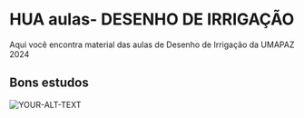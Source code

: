 # HUA aulas- DESENHO DE IRRIGAÇÃO
Aqui você encontra material das aulas de Desenho de Irrigação da UMAPAZ 2024
## Bons estudos
<picture>
 <source media="(prefers-color-scheme: dark)" srcset="https://yt3.googleusercontent.com/ytc/AIdro_nVSDLWYh2WMeYtIXTYjO_yzmRF9LEBbmt42omg=s176-c-k-c0x00ffffff-no-rj">
 <source media="(prefers-color-scheme: light)" srcset="https://yt3.googleusercontent.com/ytc/AIdro_nVSDLWYh2WMeYtIXTYjO_yzmRF9LEBbmt42omg=s176-c-k-c0x00ffffff-no-rj">
 <img alt="YOUR-ALT-TEXT" src="https://yt3.googleusercontent.com/ytc/AIdro_nVSDLWYh2WMeYtIXTYjO_yzmRF9LEBbmt42omg=s176-c-k-c0x00ffffff-no-rj">
</picture>